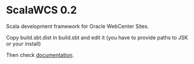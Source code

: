 # ScalaWCS 0.2

Scala development framework for Oracle WebCenter Sites.


Copy build.sbt.dist in build.sbt and edit it (you have to provide paths to JSK or your install)

Then check [documentation](http://github.com/sciabarra/scalawcs/wiki).




